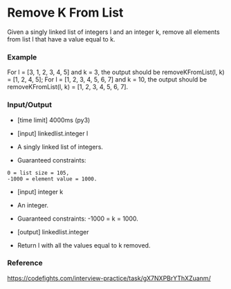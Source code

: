 # Remove K From List

Given a singly linked list of integers l and an integer k, remove all elements from list l that have a value equal to k.

### Example

For l = [3, 1, 2, 3, 4, 5] and k = 3, the output should be
removeKFromList(l, k) = [1, 2, 4, 5];
For l = [1, 2, 3, 4, 5, 6, 7] and k = 10, the output should be
removeKFromList(l, k) = [1, 2, 3, 4, 5, 6, 7].

### Input/Output

* [time limit] 4000ms (py3)
* [input] linkedlist.integer l

* A singly linked list of integers.

* Guaranteed constraints:
```
0 = list size = 105,
-1000 = element value = 1000.
```
* [input] integer k

* An integer.

* Guaranteed constraints: -1000 = k = 1000.

* [output] linkedlist.integer

* Return l with all the values equal to k removed.

### Reference
https://codefights.com/interview-practice/task/gX7NXPBrYThXZuanm/